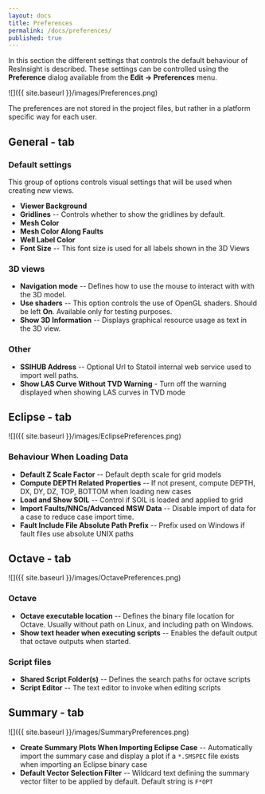 ```yaml
---
layout: docs
title: Preferences
permalink: /docs/preferences/
published: true
---
```


In this section the different settings that controls the default behaviour of ResInsight is described. These settings can be controlled using the **Preference** dialog available from the **Edit -> Preferences** menu.

![]({{ site.baseurl }}/images/Preferences.png)

The preferences are not stored in the project files, but rather in a platform specific way for each user. 

## General - tab

### Default settings

This group of options controls visual settings that will be used when creating new views.

- **Viewer Background** 
- **Gridlines** -- Controls whether to show the gridlines by default.
- **Mesh Color** 
- **Mesh Color Along Faults**
- **Well Label Color**
- **Font Size** -- This font size is used for all labels shown in the 3D Views

### 3D views
- **Navigation mode** -- Defines how to use the mouse to interact with with the 3D model.
- **Use shaders** -- This option controls the use of OpenGL shaders. Should be left **On**. Available only for testing purposes.
- **Show 3D Information** -- Displays graphical resource usage as text in the 3D view.

### Other

- **SSIHUB Address** -- Optional Url to Statoil internal web service used to import well paths.
- **Show LAS Curve Without TVD Warning** - Turn off the warning displayed when showing LAS curves in TVD mode

## Eclipse - tab

![]({{ site.baseurl }}/images/EclipsePreferences.png)

### Behaviour When Loading Data

- **Default Z Scale Factor** -- Default depth scale for grid models
- **Compute DEPTH Related Properties** -- If not present, compute DEPTH, DX, DY, DZ, TOP, BOTTOM when loading new cases
- **Load and Show SOIL** -- Control if SOIL is loaded and applied to grid
- **Import Faults/NNCs/Advanced MSW Data** -- Disable import of data for a case to reduce case import time.
- **Fault Include File Absolute Path Prefix** -- Prefix used on Windows if fault files use absolute UNIX paths

## Octave - tab

![]({{ site.baseurl }}/images/OctavePreferences.png)

### Octave

- **Octave executable location** -- Defines the binary file location for Octave. Usually without path on Linux, and including path on Windows.
- **Show text header when executing scripts** -- Enables the default output that octave outputs when started.

### Script files

- **Shared Script Folder(s)** -- Defines the search paths for octave scripts
- **Script Editor** -- The text editor to invoke when editing scripts

## Summary - tab

![]({{ site.baseurl }}/images/SummaryPreferences.png)

- **Create Summary Plots When Importing Eclipse Case** -- Automatically import the summary case and display a plot if a `*.SMSPEC` file exists when importing an Eclipse binary case
- **Default Vector Selection Filter** -- Wildcard text defining the summary vector filter to be applied by default. Default string is `F*OPT`

